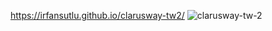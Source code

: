 https://irfansutlu.github.io/clarusway-tw2/
![clarusway-tw-2](https://user-images.githubusercontent.com/102031418/185682096-d4814aec-24c8-4700-95fa-470438f695fc.png)
